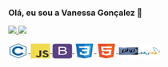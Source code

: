 ### Olá, eu sou a Vanessa Gonçalez 👋

 <div>
  <a href="https://github.com/vangoncalez">
  <img height="150em" src="https://github-readme-stats.vercel.app/api?username=vangoncalez&show_icons=true&theme=onedark&include_all_commits=true&count_private=true"/>
  <img height="150em" src="https://github-readme-stats.vercel.app/api/top-langs/?username=vangoncalez&layout=compact&langs_count=7&theme=onedark"/>
</div>
<div style="display: inline_block"><br>
   <img align="center" alt="Van-C" height="30" width="40" src="https://github.com/devicons/devicon/blob/master/icons/c/c-line.svg">
  <img align="center" alt="Van-Js" height="30" width="40" src="https://github.com/devicons/devicon/blob/master/icons/javascript/javascript-original.svg">
  <img align="center" alt="Van-Bs" height="30" width="40" src="https://github.com/devicons/devicon/blob/master/icons/bootstrap/bootstrap-plain.svg">
  <img align="center" alt="Van-CSS" height="30" width="40" src="https://raw.githubusercontent.com/devicons/devicon/master/icons/css3/css3-original.svg">
  <img align="center" alt="Van-HTML" height="30" width="40" src="https://raw.githubusercontent.com/devicons/devicon/master/icons/html5/html5-original.svg">
  <img align="center" alt="Van-PHP" height="30" width="40" src="https://github.com/devicons/devicon/blob/master/icons/php/php-original.svg"> 
  <img align="center" alt="Van-Mysql" height="30" width="40" src="https://github.com/devicons/devicon/blob/master/icons/mysql/mysql-original-wordmark.svg">
</div>
  
  ##
